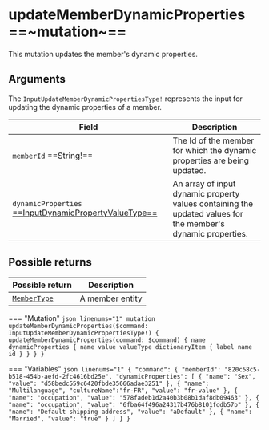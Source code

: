 # updateMemberDynamicProperties ==~mutation~==

This mutation updates the member's dynamic properties.

## Arguments

The `InputUpdateMemberDynamicPropertiesType!` represents the input for updating the dynamic properties of a member.

| Field                                                                                                  | Description                                                                                       |
|--------------------------------------------------------------------------------------------------------|------------------------------------------------------------------------------------------------------------|
| `memberId`  ==String!==                                                                                | The Id of the member for which the dynamic properties are being updated.  |
| `dynamicProperties` [ ==InputDynamicPropertyValueType== ](../Objects/InputDynamicPropertyValueType.md) | An array of input dynamic property values containing the updated values for the member's dynamic properties. |

## Possible returns

| Possible return                                          	             | Description                                	|
|------------------------------------------------------------------------|---------------------------------------------	|
| [`MemberType`](../Objects/MemberType.md)                               | A member entity                          	|


=== "Mutation"
    ```json linenums="1"
    mutation updateMemberDynamicProperties($command: InputUpdateMemberDynamicPropertiesType!) {
      updateMemberDynamicProperties(command: $command) {
        name
        dynamicProperties {
          name
          value
          valueType
          dictionaryItem {
            label
            name 
            id
          }
        }
      }
    }
    ```

=== "Variables"
    ```json linenums="1"
    {
    "command": {
      "memberId": "820c58c5-b518-454b-aefd-2fc4616bd25e",
      "dynamicProperties": [
        {
          "name": "Sex",
          "value": "d58bedc559c6420fbde35666adae3251"
        },
        {
          "name": "Multilanguage",
          "cultureName":"fr-FR",
          "value": "fr-value"
        },
        {
          "name": "occupation",
          "value": "578fadeb1d2a40b3b08b1daf8db09463"
        },
        {
          "name": "occupation",
          "value": "6fba64f496a24317b476b8101fddb57b"
        },
        {
          "name": "Default shipping address",
          "value": "aDefault"
        },
        {
          "name": "Married",
          "value": "true"
        }
        ]
      }
    }
    ```
